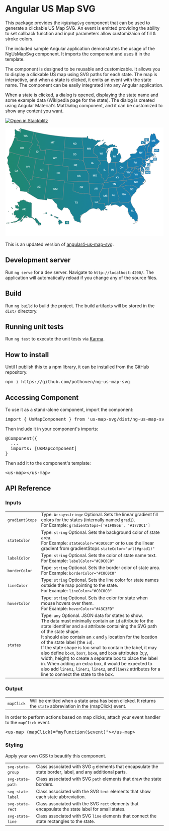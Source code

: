 # Angular US Map SVG

This package provides the `NgUsMapSvg` component that can be used to generate a clickable US Map SVG.  An event is emitted providing the ability to set callback function and input parameters allow customizaion of fill & stroke colors. 

The included sample Angular application demonstrates the usage of the NgUsMapSvg component.  It imports the component and uses it in the template.

The component is designed to be reusable and customizable. It allows you to display a clickable US map using SVG paths for each state. The map is interactive, and when a state is clicked, it emits an event with the state name. The component can be easily integrated into any Angular application.

When a state is clicked, a dialog is opened, displaying the state name and some example data (Wikipedia page for the state). The dialog is created using Angular Material's MatDialog component, and it can be customized to show any content you want.

[![Open in Stackblitz](https://developer.stackblitz.com/img/open_in_stackblitz.svg)](https://stackblitz.com/github/pothoven/angular-us-map-svg)

![usmap](/src/assets/screenshot.png)

This is an updated version of [angular4-us-map-svg](https://github.com/bharat20185/angular4-us-map-svg).

## Development server

Run `ng serve` for a dev server. Navigate to `http://localhost:4200/`. The application will automatically reload if you change any of the source files.

## Build

Run `ng build` to build the project. The build artifacts will be stored in the `dist/` directory.

## Running unit tests

Run `ng test` to execute the unit tests via [Karma](https://karma-runner.github.io).

## How to install

Until I publish this to a npm library, it can be installed from the GitHub repository.

<pre>npm i https://github.com/pothoven/ng-us-map-svg</pre>

## Accessing Component

To use it as a stand-alone component, import the component:

<pre>import { UsMapComponent } from 'us-map-svg/dist/ng-us-map-svg';</pre>

Then include it in your component's imports:

<pre>
@Component({
  ...
  imports: [UsMapComponent]
}
</pre>

Then add it to the component's template:
<pre>&lt;us-map&gt;&lt;/us-map&gt;</pre>

## API Reference

### Inputs

|||
|-|-|
| `gradientStops`  | Type: `Array<string>` Optional. Sets the linear gradient fill colors for the states (internally named `grad1`).<br>For Example: `gradientStops=['#1F886E', '#177DC1']`     |
| `stateColor`     | Type: `string` Optional. Sets the background color of state area.<br>For Example: `stateColor="#C0C0C0"` or to use the linear gradient from gradientStops `stateColor="url(#grad1)"` |
| `labelColor`     | Type: `string` Optional. Sets the color of state name text.<br>For Example: `labelColor="#C0C0C0"`       |
| `borderColor`    | Type: `string` Optional. Sets the border color of state area.<br>For Example: `borderColor="#C0C0C0"`     |
| `lineColor`      | Type: `string` Optional. Sets the line color for state names outside the map pointing to the state.<br>For Example: `lineColor="#C0C0C0"`     |
| `hoverColor`     | Type: `string` Optional. Sets the color for state when mouse hovers over them.<br>For Example: `hoverColor="#43C3FD"`     |
| `states`     | Type: `any` Optional. JSON data for states to show.<br>The data must minimally contain an `id` attribute for the state identifier and a `d` attribute containing the SVG path of the state shape.<br>It should also contain an `x` and `y` location for the location of the state label (the `id`).<br>If the state shape is too small to contain the label, it may also define `boxX`, `boxY`, `boxW`, and `boxH` attributes (x,y, width, height) to create a separate box to place the label in. When adding an extra box, it would be expected to also add `lineX1`, `lineY1`, `lineX2`, and`lineY2` attributes for a line to connect the state to the box.       |


### Output

|||
|-|-|
| `mapClick`  | Will be emitted when a state area has been clicked. It returns the `state` abbreviation in the (mapClick) event. |

In order to perform actions based on map clicks, attach your event handler to the `mapClick` event.

<pre>&lt;us-map (mapClick)="myFunction($event)"&gt;&lt;/us-map&gt;</pre>

### Styling

Apply your own CSS to beautify this component.

|||
|-|-|
| `svg-state-group`  | Class associated with SVG `g` elements that encapsulate the state border, label, and any additional parts. |
| `svg-state-path`   | Class associated with SVG `path` elements that draw the state borders. |
| `svg-state-label`  | Class associated with the SVG `text` elements that show each state abbreviation.  |
| `svg-state-rect`   | Class associated with the SVG `rect` elements that encapsulate the state label for small states. |
| `svg-state-line`   | Class associated with SVG `line` elements that connect the state rectangles to the state. |


